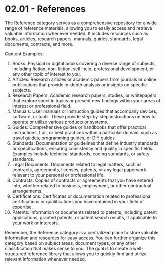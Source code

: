# 02.01 - References

The Reference category serves as a comprehensive repository for a wide range of reference materials, allowing you to easily access and retrieve valuable information whenever needed. It includes resources such as books, articles, research papers, manuals, guides, standards, legal documents, contracts, and more.

Content Examples:

1. Books: Physical or digital books covering a diverse range of subjects, including fiction, non-fiction, self-help, professional development, or any other topic of interest to you.
2. Articles: Research articles or academic papers from journals or online publications that provide in-depth analysis or insights on specific subjects.
3. Research Papers: Academic research papers, studies, or whitepapers that explore specific topics or present new findings within your areas of interest or professional field.
4. Manuals: User manuals or instruction guides that accompany devices, software, or tools. These provide step-by-step instructions on how to operate or utilize various products or systems.
5. Guides: Comprehensive guides or handbooks that offer practical instructions, tips, or best practices within a particular domain, such as travel guides, programming guides, or DIY guides.
6. Standards: Documentation or guidelines that define industry standards or specifications, ensuring consistency and quality in specific fields. Examples include technical standards, coding standards, or safety standards.
7. Legal Documents: Documents related to legal matters, such as contracts, agreements, licenses, patents, or any legal paperwork relevant to your personal or professional life.
8. Contracts: Copies of contracts or agreements that you have entered into, whether related to business, employment, or other contractual arrangements.
9. Certifications: Certificates or documentation related to professional certifications or qualifications you have obtained in your field of expertise.
10. Patents: Information or documents related to patents, including patent applications, granted patents, or patent search results, if applicable to your work or interests.

Remember, the Reference category is a centralized place to store valuable information and resources for easy access. You can further organize this category based on subject areas, document types, or any other classification that makes sense to you. The goal is to create a well-structured reference library that allows you to quickly find and utilize relevant information whenever needed.